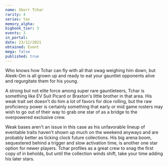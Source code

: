 ```yaml
---
name: Skorr Tchar
rarity: 4
series: tas
memory_alpha:
bigbook_tier: 3
events: 3
in_portal:
date: 23/12/2021
obtained: Event
mega: false
published: true
---
```


Who knows how Tchar can fly with all that swag weighing him down, but Aleek-Om is all grown up and ready to eat your gauntlet opponents alive and regurgitate them for his young.

A strong but not elite force among super rare gauntleteers, Tchar is something like EV Suit Picard or Braxton's little brother in that area. His weak trait set doesn't do him a lot of favors for dice rolling, but the raw proficiency power is certainly something that early or mid game rosters may wish to go out of their way to grab one star of as a bridge to the overpowered exclusive crew.

Weak bases aren't an issue in this case as his unfavorable lineup of eventable traits haven't shown up much on the weekend anyways and are probably better as ticking clock future collections. His big arena boom, sequestered behind a trigger and slow activation time, is another one star option for newer players. Tchar profiles as a great crew to snag the first copy of in beholds, but until the collection winds shift, take your time adding his later stars.
